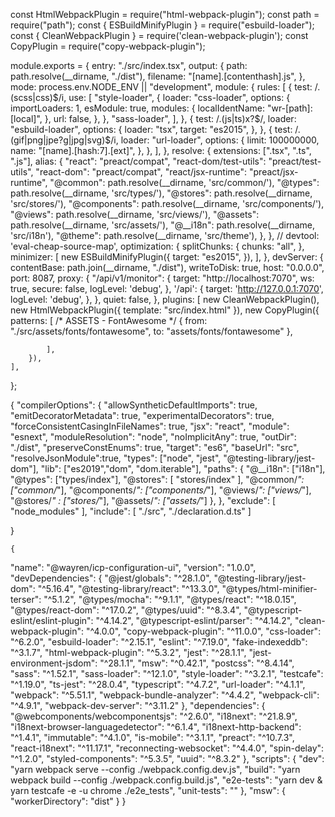 const HtmlWebpackPlugin = require("html-webpack-plugin");
const path = require("path");
const { ESBuildMinifyPlugin } = require("esbuild-loader");
const { CleanWebpackPlugin } = require('clean-webpack-plugin');
const CopyPlugin = require("copy-webpack-plugin");

module.exports = {
    entry: "./src/index.tsx",
    output: {
        path: path.resolve(__dirname, "./dist"),
        filename: "[name].[contenthash].js",
    },
    mode: process.env.NODE_ENV || "development",
    module: {
        rules: [
            {
                test: /\.(scss|css)$/i,
                use: [
                    "style-loader",
                    {
                        loader: "css-loader",
                        options: {
                            importLoaders: 1,
                            esModule: true,
                            modules: {
                                localIdentName: "wr-[path]:[local]",
                            },
                            url: false,
                        },
                    },
                    "sass-loader",
                ],
            },
            {
                test: /\.(js|ts)x?$/,
                loader: "esbuild-loader",
                options: {
                    loader: "tsx",
                    target: "es2015",
                },
            },
            {
                test: /\.(gif|png|jpe?g|jpg|svg)$/i,
                loader: "url-loader",
                options: {
                    limit: 100000000,
                    name: "[name].[hash:7].[ext]",
                },
            },
        ],
    },
    resolve: {
        extensions: [".tsx", ".ts", ".js"],
        alias: {
            "react": "preact/compat",
            "react-dom/test-utils": "preact/test-utils",
            "react-dom": "preact/compat",
            "react/jsx-runtime": "preact/jsx-runtime",
            "@common": path.resolve(__dirname, 'src/common/'),
            "@types": path.resolve(__dirname, 'src/types/'),
            "@stores": path.resolve(__dirname, 'src/stores/'),
            "@components": path.resolve(__dirname, 'src/components/'),
            "@views": path.resolve(__dirname, 'src/views/'),
            "@assets": path.resolve(__dirname, 'src/assets/'),
            "@__i18n": path.resolve(__dirname, 'src/i18n'),
            "@theme": path.resolve(__dirname, 'src/theme'),
        },
    },
    //  devtool: 'eval-cheap-source-map',
    optimization: {
        splitChunks: {
            chunks: "all",
        },
        minimizer: [
            new ESBuildMinifyPlugin({
                target: "es2015",
            }),
        ],
    },
    devServer: {
        contentBase: path.join(__dirname, "./dist"),
        writeToDisk: true,
        host: "0.0.0.0",
        port: 8087,
        proxy: {
            "/api/v1/monitor": {
                target: "http://localhost:7070",
                ws: true,
                secure: false,
                logLevel: 'debug',
            },
            '/api': {
                target: 'http://127.0.0.1:7070',
                logLevel: 'debug',
            },
        },
        quiet: false,
    },
    plugins: [
        new CleanWebpackPlugin(),
        new HtmlWebpackPlugin({ template: "src/index.html" }),
        new CopyPlugin({
            patterns: [
                /* ASSETS - FontAwesome */
                { from: "./src/assets/fonts/fontawesome", to: "assets/fonts/fontawesome" },

            ],
        }),
    ],
};





{
    "compilerOptions": {
      "allowSyntheticDefaultImports": true,
      "emitDecoratorMetadata": true,
      "experimentalDecorators": true,
      "forceConsistentCasingInFileNames": true,
      "jsx": "react",
      "module": "esnext",
      "moduleResolution": "node",
      "noImplicitAny": true,
      "outDir": "./dist",
      "preserveConstEnums": true,
      "target": "es6",
      "baseUrl": "src",
      "resolveJsonModule":true,
      "types": ["node", "jest", "@testing-library/jest-dom"],
      "lib": ["es2019","dom", "dom.iterable"],
      "paths": {
        "@__i18n": ["i18n"],
        "@types": ["types/index"],
        "@stores": [
          "stores/index"
        ],
        "@common/*": ["common/*"],
        "@components/*": ["components/*"],
        "@views/*": ["views/*"],
        "@stores/*" : ["stores/*"],
        "@assets/*": ["assets/*"]
    },
    },
    "exclude": [
      "node_modules"
    ],
    "include": [
      "./src",
      "./declaration.d.ts"
    ]
    
  }
  
  
    {
  "name": "@wayren/icp-configuration-ui",
  "version": "1.0.0",
  "devDependencies": {
    "@jest/globals": "^28.1.0",
    "@testing-library/jest-dom": "^5.16.4",
    "@testing-library/react": "^13.3.0",
    "@types/html-minifier-terser": "^5.1.2",
    "@types/mocha": "^9.1.1",
    "@types/react": "^18.0.15",
    "@types/react-dom": "^17.0.2",
    "@types/uuid": "^8.3.4",
    "@typescript-eslint/eslint-plugin": "^4.14.2",
    "@typescript-eslint/parser": "^4.14.2",
    "clean-webpack-plugin": "^4.0.0",
    "copy-webpack-plugin": "^11.0.0",
    "css-loader": "^6.2.0",
    "esbuild-loader": "^2.15.1",
    "eslint": "^7.19.0",
    "fake-indexeddb": "^3.1.7",
    "html-webpack-plugin": "^5.3.2",
    "jest": "^28.1.1",
    "jest-environment-jsdom": "^28.1.1",
    "msw": "^0.42.1",
    "postcss": "^8.4.14",
    "sass": "^1.52.1",
    "sass-loader": "^12.1.0",
    "style-loader": "^3.2.1",
    "testcafe": "^1.19.0",
    "ts-jest": "^28.0.4",
    "typescript": "^4.7.2",
    "url-loader": "^4.1.1",
    "webpack": "^5.51.1",
    "webpack-bundle-analyzer": "^4.4.2",
    "webpack-cli": "^4.9.1",
    "webpack-dev-server": "^3.11.2"
  },
  "dependencies": {
    "@webcomponents/webcomponentsjs": "^2.6.0",
    "i18next": "^21.8.9",
    "i18next-browser-languagedetector": "^6.1.4",
    "i18next-http-backend": "^1.4.1",
    "immutable": "^4.1.0",
    "is-mobile": "^3.1.1",
    "preact": "^10.7.3",
    "react-i18next": "^11.17.1",
    "reconnecting-websocket": "^4.4.0",
    "spin-delay": "^1.2.0",
    "styled-components": "^5.3.5",
    "uuid": "^8.3.2"
  },
  "scripts": {
    "dev": "yarn webpack serve --config ./webpack.config.dev.js",
    "build": "yarn webpack build --config ./webpack.config.build.js",
    "e2e-tests": "yarn dev & yarn testcafe -e -u chrome ./e2e_tests",
    "unit-tests": ""
  },
  "msw": {
    "workerDirectory": "dist"
  }
}
